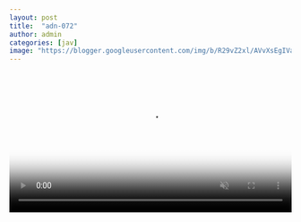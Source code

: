 ```yaml
---
layout: post
title:  "adn-072"
author: admin
categories: [jav]
image: "https://blogger.googleusercontent.com/img/b/R29vZ2xl/AVvXsEgIVaa987X95QEZcCZDP76lqv4WYORZoFfxgyNeTYreQTZizs7oZ7DKCKpH0U8-AOt9bHXUYFm1fd-LOtFyOQfJWqIAEI5yasIRFNtqt4aY-oo8l6C0CI5kpy82leDWesHzcKIcKDCzptfI_NUT8r1HzxN0VZtrwGqGVBBcWXc8vQ-v0veBjbGhwPQSifos/s1600/ADN-072.webp"
---
```



<video width="100%" id="my-videox" controls="" autoplay="" muted="" poster="https://blogger.googleusercontent.com/img/b/R29vZ2xl/AVvXsEjTo-LVS_k5LThCioxtby9u3d98vpDnJ4obozqQVY9A0tzqigK8_iF6KAN_JeC-Conn0N-DCDIJafioBHRMrbjffF_xztNGyHRcmHcAoQkLzHiKJ1ahSn2OCZp1LkiPtFzfz8jrxPM2aOodffOD9LEpdb65u6-CbUCMl6WIbxwSFf9No2NnEtUY5gDsR6Ok/s320/20240217_220452.png"> 
<source src="https://video.twimg.com/amplify_video/1734867395410632704/vid/avc1/1280x720/sdPtDBV75RludQeU.mp4" title="video" type="video/mp4"> </video>
